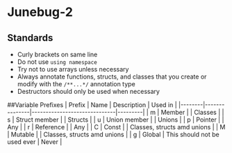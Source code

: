 # Junebug-2

## Standards
 - Curly brackets on same line
 - Do not use `using namespace`
 - Try not to use arrays unless necessary
 - Always annotate functions, structs, and classes that you create or modify with the `/**...*/` annotation type
 - Destructors should only be used when necessary

##Variable Prefixes
| Prefix | Name          | Description                  | Used in |
|--------|---------------|------------------------------|---------|
| m      | Member        |    | Classes |
| s      | Struct member |   | Structs |
| u      | Union member  |    | Unions  |
| p      | Pointer       | | Any     |
| r      | Reference     | | Any     |
| C      | Const         | | Classes, structs amd unions  |
| M      | Mutable       | | Classes, structs amd unions  |
| g      | Global        | This should not be used ever | Never   |
